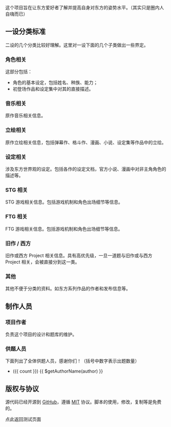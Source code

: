 这个项目旨在让东方爱好者了解并提高自身对东方的姿势水平。（其实只是圈内人自嗨而已）

## 一设分类标准

二设的几个分类比较好理解。这里对一设下面的几个子类做出一些界定。

### 角色相关

这部分包括：

- 角色的基本设定，包括姓名、种族、能力；
- 初登场作品和设定集中对其的直接描述。

### 音乐相关

原作音乐相关信息。

### 立绘相关

原作立绘相关信息，包括弹幕作、格斗作、漫画、小说、设定集等作品中的立绘。

### 设定相关

涉及东方世界观的设定。包括各作的设定文档，官方小说、漫画中对非主角角色的描述等。

### STG 相关

STG 游戏相关信息。包括游戏机制和角色出场细节等信息。

### FTG 相关

FTG 游戏相关信息。包括游戏机制和角色出场细节等信息。

### 旧作 / 西方

旧作或西方 Project 相关信息。具有高优先级，一旦一道题与旧作或与西方 Project 相关，会被直接分到这一类。

### 其他

其他不便于分类的资料。如东方系列作品的作者和发布信息等。

## 制作人员

### 项目作者

负责这个项目的设计和题库的维护。

<author-view name="echo"/>
<author-view name="shigma"/>
<author-view name="kouchya"/>

### 供题人员

下面列出了全体供题人员，感谢你们！（括号中数字表示出题数量）

<ul>
  <li v-for="([author, count], index) in contribs">
    ({{ count }}) {{ $getAuthorName(author) }}
  </li>
</ul>

<script>
import { authors } from '../data'

export default {
  created () {
    this.contribs = Array
      .from(Object.entries(authors))
      .sort(([name1, count1], [name2, count2]) => {
        return count1 < count2
          ? 1
          : count1 > count2
          ? -1
          : name1 < name2
          ? 1
          : -1
      })
  },
}
</script>

## 版权与协议

源代码已经开源到 [GitHub](https://github.com/uzkk/quiz)，遵循 [MIT](https://mit-license.org/) 协议。脚本的使用，修改，复制等是免费的。

<p>
  <router-link :to="UZKK_QUIZ_BASE">点此返回测试页面</router-link>
</p>
